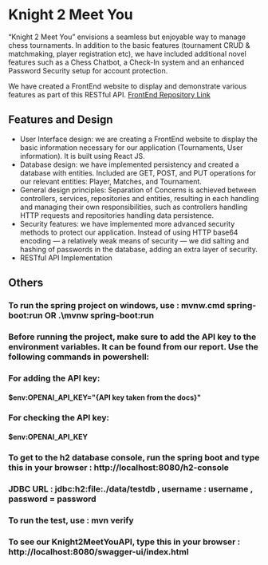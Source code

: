 # Knight 2 Meet You

“Knight 2 Meet You” envisions a seamless but enjoyable way to manage chess tournaments. In addition to the basic features (tournament CRUD & matchmaking, player registration etc), we have included additional novel features such as a Chess Chatbot, a Check-In system and an enhanced Password Security setup for account protection.

We have created a FrontEnd website to display and demonstrate various features as part of this RESTful API.
[FrontEnd Repository Link](https://github.com/shiv-iyer/CS203-Project)

## Features and Design
- User Interface design: we are creating a FrontEnd website to display the basic information necessary for our application (Tournaments, User information). It is built using React JS.
- Database design: we have implemented persistency and created a database with entities. Included are GET, POST, and PUT operations for our relevant entities: Player, Matches, and Tournament.
- General design principles: Separation of Concerns is achieved between controllers, services, repositories and entities, resulting in each handling and managing their own responsibilities, such as controllers handling HTTP requests and repositories handling data persistence.
- Security features: we have implemented more advanced security methods to protect our application. Instead of using HTTP base64 encoding — a relatively weak means of security — we did salting and hashing of passwords in the database, adding an extra layer of security.
- RESTful API Implementation

## Others

### To run the spring project on windows, use : mvnw.cmd spring-boot:run OR .\mvnw spring-boot:run
### Before running the project, make sure to add the API key to the environment variables. It can be found from our report. Use the following commands in powershell:
### For adding the API key:
#### $env:OPENAI_API_KEY="{API key taken from the docs}"
### For checking the API key:
#### $env:OPENAI_API_KEY

### To get to the h2 database console, run the spring boot and type this in your browser : http://localhost:8080/h2-console

### JDBC URL : jdbc:h2:file:./data/testdb , username : username ,  password = password

### To run the test, use : mvn verify

### To see our Knight2MeetYouAPI, type this in your browser : http://localhost:8080/swagger-ui/index.html
